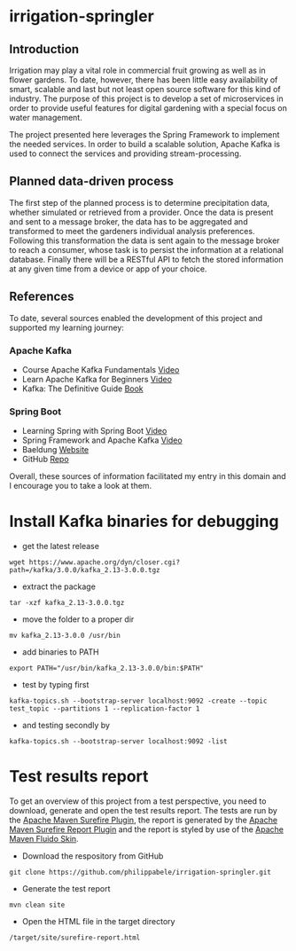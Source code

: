 # irrigation-springler

## Introduction

Irrigation may play a vital role in commercial fruit growing as well as in flower gardens. To date, however, there has been little easy availability of smart, scalable and last but not least open source software for this kind of industry. The purpose of this project is to develop a set of microservices in order to provide useful features for digital gardening with a special focus on water management.

The project presented here leverages the Spring Framework to implement the needed services. In order to build a scalable solution, Apache Kafka is used to connect the services and providing stream-processing.

## Planned data-driven process

The first step of the planned process is to determine precipitation data, whether simulated or retrieved from a provider. Once the data is present and sent to a message broker, the data has to be aggregated and transformed to meet the gardeners individual analysis preferences. Following this transformation the data is sent again to the message broker to reach a consumer, whose task is to persist the information at a relational database. Finally there will be a RESTful API to fetch the stored information at any given time from a device or app of your choice.

## References

To date, several sources enabled the development of this project and supported my learning journey:

### Apache Kafka

- Course Apache Kafka Fundamentals [Video](https://www.youtube.com/c/Confluent/playlists)
- Learn Apache Kafka for Beginners [Video](https://www.linkedin.com/learning/learn-apache-kafka-for-beginners/)
- Kafka: The Definitive Guide [Book](https://www.confluent.de/resources/kafka-the-definitive-guide/)

### Spring Boot

- Learning Spring with Spring Boot [Video](https://www.linkedin.com/learning/learning-spring-with-spring-boot-2)
- Spring Framework and Apache Kafka [Video](https://www.youtube.com/c/Confluent/playlists)
- Baeldung [Website](https://www.baeldung.com/spring-kafka)
- GitHub [Repo](https://github.com/eugenp/tutorials/tree/master/spring-kafka)

Overall, these sources of information facilitated my entry in this domain and I encourage you to take a look at them.

# Install Kafka binaries for debugging

- get the latest release

`wget https://www.apache.org/dyn/closer.cgi?path=/kafka/3.0.0/kafka_2.13-3.0.0.tgz`

- extract the package

`tar -xzf kafka_2.13-3.0.0.tgz`

- move the folder to a proper dir

`mv kafka_2.13-3.0.0 /usr/bin`

- add binaries to PATH

`export PATH="/usr/bin/kafka_2.13-3.0.0/bin:$PATH"`

- test by typing first

`kafka-topics.sh --bootstrap-server localhost:9092 -create --topic test_topic --partitions 1 --replication-factor 1`

- and testing secondly by

`kafka-topics.sh --bootstrap-server localhost:9092 -list`

# Test results report

To get an overview of this project from a test perspective, you need to download, generate and open the test results report. The tests are run by the [Apache Maven Surefire Plugin](https://maven.apache.org/surefire/maven-surefire-plugin/index.html), the report is generated by the [Apache Maven Surefire Report Plugin](https://maven.apache.org/surefire/maven-surefire-report-plugin/index.html) and the report is styled by use of the [Apache Maven Fluido Skin](https://maven.apache.org/skins/maven-fluido-skin/).

- Download the respository from GitHub

`git clone https://github.com/philippabele/irrigation-springler.git`

- Generate the test report

`mvn clean site`

- Open the HTML file in the target directory

`/target/site/surefire-report.html`
